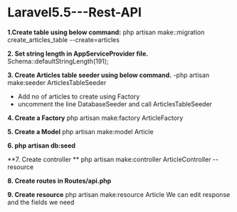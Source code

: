 # Laravel5.5---Rest-API

**1.Create table using below command:**
php artisan make::migration create_articles_table --create=articles

**2. Set string length in AppServiceProvider file.**
Schema::defaultStringLength(191);

**3. Create Articles table seeder using below command.**
-php artisan make:seeder ArticlesTableSeeder
- Add no of articles to create using Factory
- uncomment the line DatabaseSeeder and call ArticlesTableSeeder

**4. Create a Factory**
php artisan make:factory ArticleFactory

**5. Create a Model**
php artisan make:model Article

**6. php artisan db:seed**

**7. Create controller **
php artisan make:controller ArticleController --resource

**8. Create routes in Routes/api.php**

**9. Create resource**
php artisan make:resource Article
We can edit response and the fields we need 

